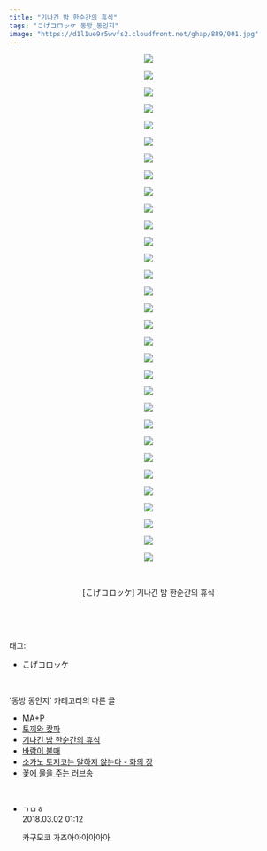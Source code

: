 ```yaml
---
title: "기나긴 밤 한순간의 휴식"
tags: "こげコロッケ 동방_동인지"
image: "https://d1l1ue9r5wvfs2.cloudfront.net/ghap/889/001.jpg"
---
```

<div class="article">
<p style="text-align: center; clear: none; float: none;"><img src="{{ site.imgserver9 }}/ghap/889/001.jpg"/></p>
<p style="text-align: center; clear: none; float: none;"><img src="{{ site.imgserver9 }}/ghap/889/002.jpg"/></p>
<p style="text-align: center; clear: none; float: none;"><img src="{{ site.imgserver9 }}/ghap/889/003.jpg"/></p>
<p style="text-align: center; clear: none; float: none;"><img src="{{ site.imgserver9 }}/ghap/889/004.jpg"/></p>
<p style="text-align: center; clear: none; float: none;"><img src="{{ site.imgserver9 }}/ghap/889/005.jpg"/></p>
<p style="text-align: center; clear: none; float: none;"><img src="{{ site.imgserver9 }}/ghap/889/006.jpg"/></p>
<p style="text-align: center; clear: none; float: none;"><img src="{{ site.imgserver9 }}/ghap/889/007.jpg"/></p>
<p style="text-align: center; clear: none; float: none;"><img src="{{ site.imgserver9 }}/ghap/889/008.jpg"/></p>
<p style="text-align: center; clear: none; float: none;"><img src="{{ site.imgserver9 }}/ghap/889/009.jpg"/></p>
<p style="text-align: center; clear: none; float: none;"><img src="{{ site.imgserver9 }}/ghap/889/010.jpg"/></p>
<p style="text-align: center; clear: none; float: none;"><img src="{{ site.imgserver9 }}/ghap/889/011.jpg"/></p>
<p style="text-align: center; clear: none; float: none;"><img src="{{ site.imgserver9 }}/ghap/889/012.jpg"/></p>
<p style="text-align: center; clear: none; float: none;"><img src="{{ site.imgserver9 }}/ghap/889/013.jpg"/></p>
<p style="text-align: center; clear: none; float: none;"><img src="{{ site.imgserver9 }}/ghap/889/014.jpg"/></p>
<p style="text-align: center; clear: none; float: none;"><img src="{{ site.imgserver9 }}/ghap/889/015.jpg"/></p>
<p style="text-align: center; clear: none; float: none;"><img src="{{ site.imgserver9 }}/ghap/889/016.jpg"/></p>
<p style="text-align: center; clear: none; float: none;"><img src="{{ site.imgserver9 }}/ghap/889/017.jpg"/></p>
<p style="text-align: center; clear: none; float: none;"><img src="{{ site.imgserver9 }}/ghap/889/018.jpg"/></p>
<p style="text-align: center; clear: none; float: none;"><img src="{{ site.imgserver9 }}/ghap/889/019.jpg"/></p>
<p style="text-align: center; clear: none; float: none;"><img src="{{ site.imgserver9 }}/ghap/889/020.jpg"/></p>
<p style="text-align: center; clear: none; float: none;"><img src="{{ site.imgserver9 }}/ghap/889/021.jpg"/></p>
<p style="text-align: center; clear: none; float: none;"><img src="{{ site.imgserver9 }}/ghap/889/022.jpg"/></p>
<p style="text-align: center; clear: none; float: none;"><img src="{{ site.imgserver9 }}/ghap/889/023.jpg"/></p>
<p style="text-align: center; clear: none; float: none;"><img src="{{ site.imgserver9 }}/ghap/889/024.jpg"/></p>
<p style="text-align: center; clear: none; float: none;"><img src="{{ site.imgserver9 }}/ghap/889/025.jpg"/></p>
<p style="text-align: center; clear: none; float: none;"><img src="{{ site.imgserver9 }}/ghap/889/026.jpg"/></p>
<p style="text-align: center; clear: none; float: none;"><img src="{{ site.imgserver9 }}/ghap/889/027.jpg"/></p>
<p style="text-align: center; clear: none; float: none;"><img src="{{ site.imgserver9 }}/ghap/889/028.jpg"/></p>
<p style="text-align: center; clear: none; float: none;"><img src="{{ site.imgserver9 }}/ghap/889/029.jpg"/></p>
<p style="text-align: center; clear: none; float: none;"><img src="{{ site.imgserver9 }}/ghap/889/030.jpg"/></p>
<p style="text-align: center; clear: none; float: none;"><img src="{{ site.imgserver9 }}/ghap/889/031.jpg"/></p>
<p style="text-align: center; clear: none; float: none;"><br/></p>
<p style="text-align: center; clear: none; float: none;">[こげコロッケ] 기나긴 밤 한순간의 휴식</p>
<p><br/></p>
</div><br/>
<div class="tagTrail">
<p>태그: </p>
<ul>
<li>こげコロッケ</li>
</ul>
</div><br/>
<div class="another">
<p>'동방 동인지' 카테고리의 다른 글</p>
<ul>
<li><a href="/ghap_891">MA+P</a></li>
<li><a href="/ghap_890">토끼와 캇파</a></li>
<li><a href="/ghap_889">기나긴 밤 한순간의 휴식</a></li>
<li><a href="/ghap_888">바람이 불때</a></li>
<li><a href="/ghap_887">소가노 토지코는 말하지 않는다 - 화의 장</a></li>
<li><a href="/ghap_885">꽃에 물을 주는 러브송</a></li>
</ul>
</div><br/>
<div class="cb_module cb_fluid">
<div class="cb_wrt cb_profile">
<div class="comment">
<ul>
<li class="cb_thumb_off" id="comment15210287">
<div class="cb_comment_area">
<div class="cb_info_area">
<div class="cb_section">
<span class="cb_nick_name">ㄱㅁㅎ</span>
</div>
<div class="cb_section">
<span class="cb_date">2018.03.02 01:12 </span>
</div>
</div>
<div class="cb_dsc_comment">
<p class="cb_dsc">
											카구모코 가즈아아아아아아
										</p>
</div>
</div></li>
</ul>
</div>
</div><!-- commentList close -->
</div><br/>
